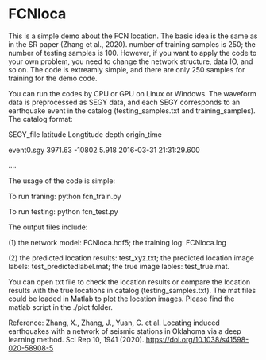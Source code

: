# FCNloca

This is a simple demo about the FCN location. The basic idea is the same as in the SR paper (Zhang et al., 2020). number of training samples is 250; the number of testing samples is 100. However, if you want to apply the code to your own problem, you need to change the network structure, data IO, and so on. The code is extreamly simple, and there are only 250 samples for training for the demo code.

You can run the codes by CPU or GPU on Linux or Windows. The waveform data is preprocessed as SEGY data, and each SEGY corresponds to an earthquake event in the catalog (testing_samples.txt and training_samples). 
The catalog format:


SEGY_file   latitude   Longtitude   depth          origin_time

event0.sgy      3971.63        -10802            5.918      2016-03-31 21:31:29.600

....

The usage of the code is simple:

To run traning: python fcn_train.py

To run testing: python fcn_test.py


The output files include:

(1) the network model: FCNloca.hdf5; the training log: FCNloca.log

(2) the predicted location results: test_xyz.txt; the predicted location image labels: test_predictedlabel.mat; the true image lables: test_true.mat.

You can open txt file to check the location results or compare the location results with the true locations in catalog (testing_samples.txt). The mat files could be loaded in Matlab to plot the location images. Please find the matlab script in the ./plot folder.

Reference:
Zhang, X., Zhang, J., Yuan, C. et al. Locating induced earthquakes with a network of seismic stations in Oklahoma via a deep learning method. Sci Rep 10, 1941 (2020). https://doi.org/10.1038/s41598-020-58908-5
